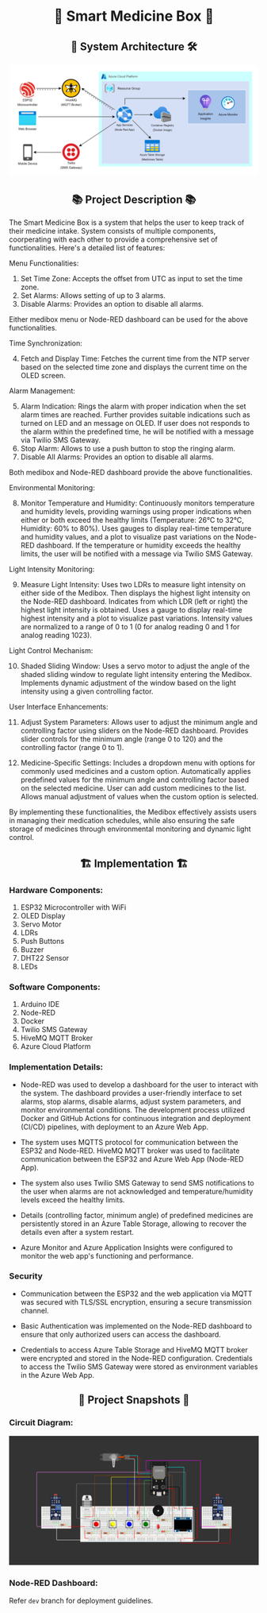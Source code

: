 <h1 align="center">💊 Smart Medicine Box 💊</h1>

<h2 align="center">🏢 System Architecture 🛠️</h2>


![sysArchi](images/System_Architecture.jpg)

<h2 align="center">📚 Project Description 📚</h2>

The Smart Medicine Box is a system that helps the user to keep track of their medicine intake. System consists of multiple components, coorperating with each other to provide a comprehensive set of functionalities. Here's a detailed list of features:

Menu Functionalities:

1) Set Time Zone:
    Accepts the offset from UTC as input to set the time zone.
2) Set Alarms:
    Allows setting of up to 3 alarms.
3) Disable Alarms:
    Provides an option to disable all alarms.

Either medibox menu or Node-RED dashboard can be used for the above functionalities.

Time Synchronization:

4) Fetch and Display Time:
    Fetches the current time from the NTP server based on the selected time zone and displays the current time on the OLED screen.

Alarm Management:

5) Alarm Indication:
    Rings the alarm with proper indication when the set alarm times are reached. Further provides suitable indications such as turned on LED and an message on OLED. If user does not responds to the alarm within the predefined time, he will be notified with a message via Twilio SMS Gateway.
6) Stop Alarm:
    Allows to use a push button to stop the ringing alarm.
7) Disable All Alarms:
    Provides an option to disable all alarms.

Both medibox and Node-RED dashboard provide the above functionalities.

Environmental Monitoring:

8) Monitor Temperature and Humidity:
    Continuously monitors temperature and humidity levels, providing warnings using proper indications when either or both exceed the healthy limits (Temperature: 26°C to 32°C, Humidity: 60% to 80%). Uses gauges to display real-time temperature and humidity values, and a plot to visualize past variations on the Node-RED dashboard. If the temperature or humidity exceeds the healthy limits, the user will be notified with a message via Twilio SMS Gateway.

Light Intensity Monitoring:

9) Measure Light Intensity:
    Uses two LDRs to measure light intensity on either side of the Medibox. Then displays the highest light intensity on the Node-RED dashboard. Indicates from which LDR (left or right) the highest light intensity is obtained. Uses a gauge to display real-time highest intensity and a plot to visualize past variations. Intensity values are normalized to a range of 0 to 1 (0 for analog reading 0 and 1 for analog reading 1023).

Light Control Mechanism:

10) Shaded Sliding Window:
    Uses a servo motor to adjust the angle of the shaded sliding window to regulate light intensity entering the Medibox. Implements dynamic adjustment of the window based on the light intensity using a given controlling factor.

User Interface Enhancements:

11) Adjust System Parameters:
    Allows user to adjust the minimum angle and controlling factor using sliders on the Node-RED dashboard. Provides slider controls for the minimum angle (range 0 to 120) and the controlling factor (range 0 to 1).

12) Medicine-Specific Settings:
    Includes a dropdown menu with options for commonly used medicines and a custom option. Automatically applies predefined values for the minimum angle and controlling factor based on the selected medicine. User can add custom medicines to the list. Allows manual adjustment of values when the custom option is selected.

By implementing these functionalities, the Medibox effectively assists users in managing their medication schedules, while also ensuring the safe storage of medicines through environmental monitoring and dynamic light control.

<h2 align="center"> 🏗️ Implementation 🏗️ </h2>

### Hardware Components:
1) ESP32 Microcontroller with WiFi
2) OLED Display
3) Servo Motor
4) LDRs
5) Push Buttons
6) Buzzer
7) DHT22 Sensor
8) LEDs

### Software Components:
1) Arduino IDE
2) Node-RED
3) Docker
4) Twilio SMS Gateway
5) HiveMQ MQTT Broker
6) Azure Cloud Platform

### Implementation Details:

* Node-RED was used to develop a dashboard for the user to interact with the system. The dashboard provides a user-friendly interface to set alarms, stop alarms, disable alarms, adjust system parameters, and monitor environmental conditions. The development process utilized Docker and GitHub Actions for continuous integration and deployment (CI/CD) pipelines, with deployment to an Azure Web App.

* The system uses MQTTS protocol for communication between the ESP32 and Node-RED. HiveMQ MQTT broker was used to facilitate communication between the ESP32 and Azure Web App (Node-RED App).

* The system also uses Twilio SMS Gateway to send SMS notifications to the user when alarms are not acknowledged and temperature/humidity levels exceed the healthy limits.

* Details (controlling factor, minimum angle) of predefined medicines are persistently stored in an Azure Table Storage, allowing to recover the details even after a system restart.

* Azure Monitor and Azure Application Insights were configured to monitor the web app's functioning and performance.

### Security

* Communication between the ESP32 and the web application via MQTT was secured with TLS/SSL encryption, ensuring a secure transmission channel.

* Basic Authentication was implemented on the Node-RED dashboard to ensure that only authorized users can access the dashboard.

* Credentials to access Azure Table Storage and HiveMQ MQTT broker were encrypted and stored in the Node-RED configuration. Credentials to access the Twilio SMS Gateway were stored as environment variables in the Azure Web App.

<h2 align="center"> 📸 Project Snapshots 📸 </h2>

### Circuit Diagram:

![sysArchi](images/CircuitDiagram.png)

### Node-RED Dashboard:

Refer `dev` branch for deployment guidelines.
